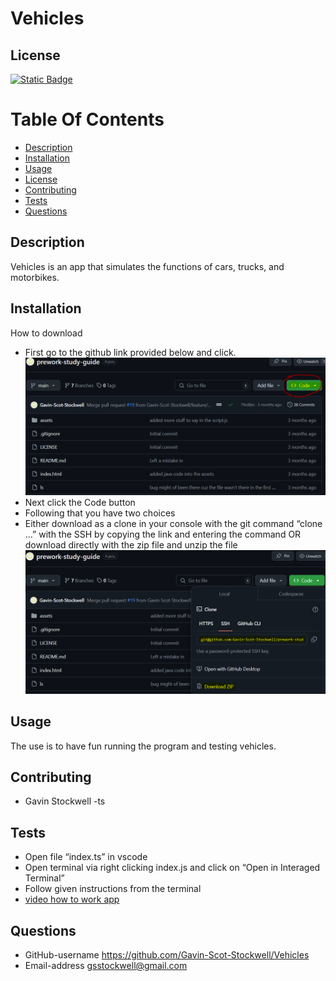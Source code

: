 
# Vehicles

## License
[![Static Badge](https://img.shields.io/badge/License-Mit_License-name?style=flat&logo=%23512BD4&logoColor=%2300bfff&labelColor=%23add8e6&color=%2300bfff)](https://mit-license.org/)


# Table Of Contents
* [Description](#description)
* [Installation](#installation)
* [Usage](#usage)
* [License](#license)
* [Contributing](#contributing)
* [Tests](#tests)
* [Questions](#questions)


## Description
Vehicles is an app that simulates the functions of cars, trucks, and motorbikes.

## Installation
How to download
* First go to the github link provided below and click.
![image one showing how to click on green code button](./img/V1.PNG)
* Next click the Code button
* Following that you have two choices
* Either download as a clone in your console with the git command “clone …” with the SSH by copying the link and entering the command OR download directly with the zip file and unzip the file
![How to download each](./img/V2.PNG)


## Usage
The use is to have fun running the program and testing vehicles.




## Contributing
* Gavin Stockwell -ts


## Tests
* Open file “index.ts” in vscode
* Open terminal via right clicking index.js and click on “Open in Interaged Terminal”
* Follow given instructions from the terminal
* [video how to work app](https://youtu.be/f-OX7oOCc3I)

## Questions
* GitHub-username https://github.com/Gavin-Scot-Stockwell/Vehicles
* Email-address gsstockwell@gmail.com


